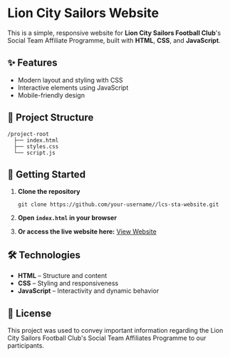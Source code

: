 # Lion City Sailors Website

This is a simple, responsive website for **Lion City Sailors Football Club**'s Social Team Affiliate Programme, built with **HTML**, **CSS**, and **JavaScript**.

## ✨ Features

* Modern layout and styling with CSS
* Interactive elements using JavaScript
* Mobile-friendly design

## 📂 Project Structure

```
/project-root
  ├── index.html
  ├── styles.css
  └── script.js
```

## 🚀 Getting Started

1. **Clone the repository**

   ```
   git clone https://github.com/your-username//lcs-sta-website.git
   ```
2. **Open `index.html` in your browser**
3. **Or access the live website here:**
   [View Website](https://gregleejy.github.io/lcs-sta-website/)

## 🛠️ Technologies

* **HTML** – Structure and content
* **CSS** – Styling and responsiveness
* **JavaScript** – Interactivity and dynamic behavior

## 📄 License

This project was used to convey important information regarding the Lion City Sailors Football Club's Social Team Affiliates Programme to our participants.
